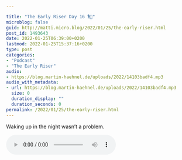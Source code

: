 ```yaml
---

title: "The Early Riser Day 16 🎙🌅"
microblog: false
guid: http://matti.micro.blog/2022/01/25/the-early-riser.html
post_id: 1493643
date: 2022-01-25T06:39:00+0200
lastmod: 2022-01-25T15:37:16+0200
type: post
categories:
- "Podcast"
- "The Early Riser"
audio:
- https://blog.martin-haehnel.de/uploads/2022/14103badf4.mp3
audio_with_metadata:
- url: https://blog.martin-haehnel.de/uploads/2022/14103badf4.mp3
  size: 0
  duration_display: ""
  duration_seconds: 0
permalink: /2022/01/25/the-early-riser.html
---
```

Waking up in the night wasn’t a problem.

<audio controls="controls" src="https://blog.martin-haehnel.de/uploads/2022/14103badf4.mp3" preload="metadata" />
